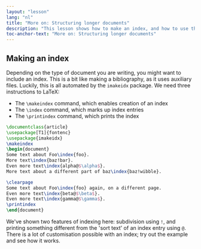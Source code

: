```yaml
---
layout: "lesson"
lang: "nl"
title: "More on: Structuring longer documents"
description: "This lesson shows how to make an index, and how to use the imakeidx package to automate the process."
toc-anchor-text: "More on: Structuring longer documents"
---
```


## Making an index

Depending on the type of document you are writing, you might want to include
an index. This is a bit like making a bibliography, as it uses auxiliary files.
Luckily, this is all automated by the `imakeidx` package. We need three
instructions to LaTeX:

- The `\makeindex` command, which enables creation of an index
- The `\index` command, which marks up index entries
- The `\printindex` command, which prints the index

```latex
\documentclass{article}
\usepackage[T1]{fontenc}
\usepackage{imakeidx}
\makeindex
\begin{document}
Some text about Foo\index{foo}.
More text\index{baz!bar}.
Even more text\index{alpha@$\alpha$}.
More text about a different part of baz\index{baz!wibble}.

\clearpage
Some text about Foo\index{foo} again, on a different page.
Even more text\index{beta@$\beta$}.
Even more text\index{gamma@$\gamma$}.
\printindex
\end{document}
```

We've shown two features of indexing here: subdivision using `!`, and printing
something different from the 'sort text' of an index entry using `@`. There
is a lot of customisation possible with an index; try out the example and see
how it works.
